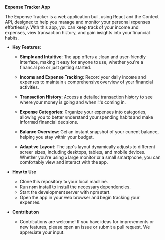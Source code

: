 **Expense Tracker App**

The Expense Tracker is a web application built using React and the Context API, designed to help you manage and monitor your personal expenses effortlessly. With this app, you can keep track of your income and expenses, view transaction history, and gain insights into your financial habits.

- **Key Features**:
  - **Simple and Intuitive**: The app offers a clean and user-friendly interface, making it easy for anyone to use, whether you're a financial pro or just getting started.

  - **Income and Expense Tracking**: Record your daily income and expenses to maintain a comprehensive overview of your financial activities.

  - **Transaction History**: Access a detailed transaction history to see where your money is going and when it's coming in.

  - **Expense Categories**: Organize your expenses into categories, allowing you to better understand your spending habits and make informed financial decisions.

  - **Balance Overview**: Get an instant snapshot of your current balance, helping you stay within your budget.
  
  - **Adaptive Layout**: The app's layout dynamically adjusts to different screen sizes, including desktops, tablets, and mobile devices. Whether you're using a large monitor or a small smartphone, you can comfortably view and interact with the app. 

- **How to Use**
  - Clone this repository to your local machine.
  - Run npm install to install the necessary dependencies.
  - Start the development server with npm start.
  - Open the app in your web browser and begin tracking your expenses.

- **Contribution**
  - Contributions are welcome! If you have ideas for improvements or new features, please open an issue or submit a pull request. We appreciate your input.
